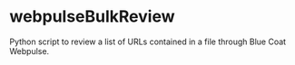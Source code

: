 webpulseBulkReview
==================

Python script to review a list of URLs contained in a file through Blue Coat Webpulse.

